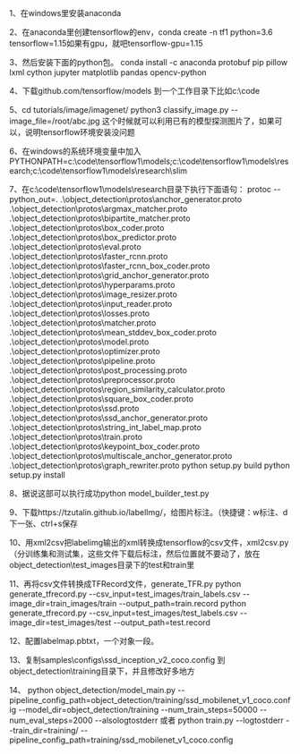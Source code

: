 1、在windows里安装anaconda

2、在anaconda里创建tensorflow的env，conda create -n tf1 python=3.6 tensorflow=1.15如果有gpu，就吧tensorflow-gpu=1.15

3、然后安装下面的python包。
    conda install -c anaconda protobuf
    pip pillow lxml cython jupyter matplotlib pandas opencv-python

4、下载github.com/tensorflow/models 到一个工作目录下比如c:\code

5、cd tutorials/image/imagenet/
  python3 classify_image.py --image_file=/root/abc.jpg
  这个时候就可以利用已有的模型探测图片了，如果可以，说明tensorflow环境安装没问题

6、在windows的系统环境变量中加入
PYTHONPATH=c:\code\tensorflow1\models;c:\code\tensorflow1\models\research;c:\code\tensorflow1\models\research\slim

7、在c:\code\tensorflow1\models\research目录下执行下面语句：
protoc --python_out=. .\object_detection\protos\anchor_generator.proto .\object_detection\protos\argmax_matcher.proto .\object_detection\protos\bipartite_matcher.proto .\object_detection\protos\box_coder.proto .\object_detection\protos\box_predictor.proto .\object_detection\protos\eval.proto .\object_detection\protos\faster_rcnn.proto .\object_detection\protos\faster_rcnn_box_coder.proto .\object_detection\protos\grid_anchor_generator.proto .\object_detection\protos\hyperparams.proto .\object_detection\protos\image_resizer.proto .\object_detection\protos\input_reader.proto .\object_detection\protos\losses.proto .\object_detection\protos\matcher.proto .\object_detection\protos\mean_stddev_box_coder.proto .\object_detection\protos\model.proto .\object_detection\protos\optimizer.proto .\object_detection\protos\pipeline.proto .\object_detection\protos\post_processing.proto .\object_detection\protos\preprocessor.proto .\object_detection\protos\region_similarity_calculator.proto .\object_detection\protos\square_box_coder.proto .\object_detection\protos\ssd.proto .\object_detection\protos\ssd_anchor_generator.proto .\object_detection\protos\string_int_label_map.proto .\object_detection\protos\train.proto .\object_detection\protos\keypoint_box_coder.proto .\object_detection\protos\multiscale_anchor_generator.proto .\object_detection\protos\graph_rewriter.proto
python setup.py build
python setup.py install

8、据说这部可以执行成功python model_builder_test.py 

9、下载https://tzutalin.github.io/labelImg/，给图片标注。（快捷键：w标注、d下一张、ctrl+s保存

10、用xml2csv把labelimg输出的xml转换成tensorflow的csv文件，xml2csv.py
    （分训练集和测试集，这些文件下载后标注，然后位置就不要动了，放在object_detection\test_images目录下的test和train里

11、再将csv文件转换成TFRecord文件，generate_TFR.py
    python generate_tfrecord.py --csv_input=test_images/train_labels.csv --image_dir=train_images/train --output_path=train.record
    python generate_tfrecord.py --csv_input=test_images/test_labels.csv --image_dir=test_images/test    --output_path=test.record

12、配置labelmap.pbtxt，一个对象一段。

13、复制samples\configs\ssd_inception_v2_coco.config 到 object_detection\training目录下，并且修改好多地方
    
14、
   python object_detection/model_main.py --pipeline_config_path=object_detection/training/ssd_mobilenet_v1_coco.config --model_dir=object_detection/training --num_train_steps=50000 --num_eval_steps=2000 --alsologtostderr
或者
   python train.py --logtostderr --train_dir=training/ --pipeline_config_path=training/ssd_mobilenet_v1_coco.config
